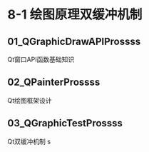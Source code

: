 # 8-1 绘图原理双缓冲机制

## 01_QGraphicDrawAPIProssss

Qt窗口API函数基础知识

## 02_QPainterProssss

Qt绘图框架设计

## 03_QGraphicTestProssss

Qt双缓冲机制
s